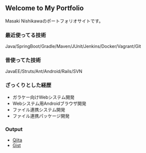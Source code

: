 ## Welcome to My Portfolio

Masaki Nishikawaのポートフォリオサイトです。


### 最近使ってる技術
Java/SpringBoot/Gradle/Maven/JUnit/Jenkins/Docker/Vagrant/Git


### 昔使ってた技術
JavaEE/Struts/Ant/Android/Rails/SVN


### ざっくりとした経歴

* ガラケー向けWebシステム開発
* Webシステム用Androidブラウザ開発
* ファイル連携システム開発
* ファイル連携パッケージ開発


### Output

* [Qiita](https://qiita.com/chakimar)
* [Gist](https://gist.github.com/)

